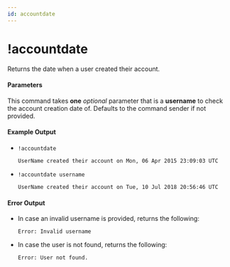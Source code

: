 ```yaml
---
id: accountdate
---
```


# !accountdate

Returns the date when a user created their account.

#### Parameters

This command takes **one** *optional* parameter that is a **username** to check the account creation date of. Defaults to the command sender if not provided.

#### Example Output

* `!accountdate`

    ```
    UserName created their account on Mon, 06 Apr 2015 23:09:03 UTC
    ```

* `!accountdate username`

    ```
    UserName created their account on Tue, 10 Jul 2018 20:56:46 UTC
    ```

#### Error Output

* In case an invalid username is provided, returns the following:

    ```
    Error: Invalid username
    ```

* In case the user is not found, returns the following:

    ```
    Error: User not found.
    ```
